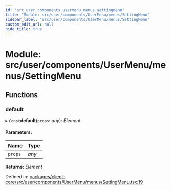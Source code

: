 ```yaml
---
id: "src_user_components_usermenu_menus_settingmenu"
title: "Module: src/user/components/UserMenu/menus/SettingMenu"
sidebar_label: "src/user/components/UserMenu/menus/SettingMenu"
custom_edit_url: null
hide_title: true
---
```


# Module: src/user/components/UserMenu/menus/SettingMenu

## Functions

### default

▸ `Const`**default**(`props`: *any*): *Element*

#### Parameters:

Name | Type |
:------ | :------ |
`props` | *any* |

**Returns:** *Element*

Defined in: [packages/client-core/src/user/components/UserMenu/menus/SettingMenu.tsx:19](https://github.com/xr3ngine/xr3ngine/blob/77d12cea0/packages/client-core/src/user/components/UserMenu/menus/SettingMenu.tsx#L19)
